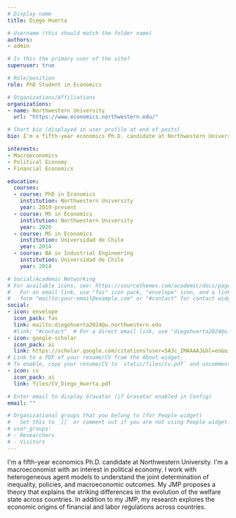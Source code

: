 ```yaml
---
# Display name
title: Diego Huerta

# Username (this should match the folder name)
authors:
- admin

# Is this the primary user of the site?
superuser: true

# Role/position
role: PhD Student in Economics

# Organizations/Affiliations
organizations:
- name: Northwestern University
  url: "https://www.economics.northwestern.edu/"

# Short bio (displayed in user profile at end of posts)
bio: I'm a fifth-year economics Ph.D. candidate at Northwestern University. I'm a macroeconomist with an interest in political economy and financial economics. I work with heterogeneous agent models to understand the joint determination of inequality, policies, and macroeconomic outcomes.  My JMP proposes a theory that explains the striking differences in the evolution of the welfare state across countries. In addition to my JMP, my research explores the economic origins of financial and labor regulations across countries. 

interests:
- Macroeconomics
- Political Economy
- Financial Economics

education:
  courses:
  - course: PhD in Economics
    institution: Northwestern University
    year: 2019-present
  - course: MS in Economics
    institution: Northwestern University
    year: 2020
  - course: MS in Economics
    institution: Universidad de Chile
    year: 2014
  - course: BA in Industrial Engineering
    institution: Universidad de Chile
    year: 2014

# Social/Academic Networking
# For available icons, see: https://sourcethemes.com/academic/docs/page-builder/#icons
#   For an email link, use "fas" icon pack, "envelope" icon, and a link in the
#   form "mailto:your-email@example.com" or "#contact" for contact widget.
social:
- icon: envelope
  icon_pack: fas
  link: mailto:diegohuerta2024@u.northwestern.edu
  #link: "#contact"  # For a direct email link, use "diegohuerta2024@u.northwestern.edu".
- icon: google-scholar
  icon_pack: ai
  link: https://scholar.google.com/citations?user=5A3c_IMAAAAJ&hl=en&oi=ao
# Link to a PDF of your resume/CV from the About widget.
# To enable, copy your resume/CV to `static/files/cv.pdf` and uncomment the lines below.
- icon: cv
  icon_pack: ai
  link: files/CV_Diego_Huerta.pdf

# Enter email to display Gravatar (if Gravatar enabled in Config)
email: ""

# Organizational groups that you belong to (for People widget)
#   Set this to `[]` or comment out if you are not using People widget.
# user_groups:
# - Researchers
# - Visitors
---
```


I'm a fifth-year economics Ph.D. candidate at Northwestern University. I'm a  macroeconomist with an interest in political economy. I work with heterogeneous agent models to understand the joint determination of inequality, policies, and macroeconomic outcomes.  My JMP proposes a theory that explains the striking differences in the evolution of the welfare state across countries. In addition to my JMP, my research explores the economic origins of financial and labor regulations across countries. 


